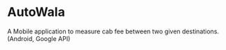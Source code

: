 # AutoWala
A Mobile application to measure cab fee between two given destinations. (Android, Google API)
